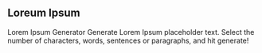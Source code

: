 ## Loreum Ipsum

Lorem Ipsum Generator
Generate Lorem Ipsum placeholder text. Select the number of characters, words, sentences or paragraphs, and hit generate!
